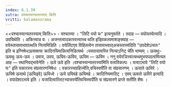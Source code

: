 ```yaml
---
index: 6.1.39
sutra: वश्चास्यान्यतरस्याम् किति
vritti: balamanorama
---
```


<<वश्चास्यान्यतरस्याम् किति>> - वश्चास्या । "लिटि वयो यः" इत्यनुवर्तते । तदाह — वयोयस्येत्यादि । उवयिथेति । अकित्त्वान्न वः । अजन्तत्वादकारवत्त्वाच्च थलि इड्विकल्पमाशङ्क्याह —  वयेस्तासावभावात्थलि नित्यमिडिति । वयेर्लिटएव विहितत्वेन तासावभवात्अचस्तास्व॑दिति "उपदेशेऽत्वतः" इति च इण्निषेधऽप्रसक्त्या क्रादिनयिमान्नित्यनिडित्यर्थः ।यस्तासावस्ति नित्याऽनिट् चे॑ति भाष्यम् । ऊयथुः- ऊवथुः ऊय-ऊव । उवाय, उवय, ऊयिव-ऊविव, ऊयिम — ऊविम । ननु वयेरञित्त्वात्कथमुभयपदत्वमित्यत आह —  स्थानिवद्भावेनेति । ऊये ऊवे इति ।वश्चास्यान्यतरस्या॑मिति वत्वविकल्पः । वत्वाऽभावे "लिटि वयो यः" इति यकारस्य संप्रसारणनिषेधः । वकारस्यग्रहिज्ये॑ति,वचिस्वपी॑ति वा संप्रसारणम् । ऊयाते ऊयिरे । ऊयिषे ऊयाथे [ऊयिढ्वे] ऊयिध्वे । ऊये उयिवहे ऊयिमहे । क्रादिनियमादिट् । एवम् ऊवाते ऊविरे इत्यादि । वयादेशाऽभावे इति । यजादित्वात्लिटभ्यासस्ये॑तिवचिस्वपी॑ति च संप्रसारणे प्राप्ते सती॑ति शेषः । 